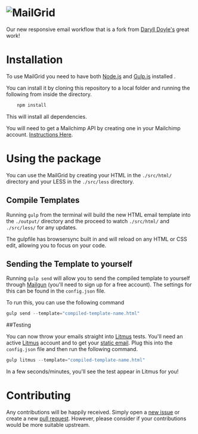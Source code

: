 ![MailGrid](http://rapidwebspace.com/MailGrid/logo-dark.png)
==========

Our new responsive email workflow that is a fork from [Daryll Doyle's](https://github.com/darylldoyle/Gulp-Email-Creator) great work!

# Installation

To use MailGrid you need to have both [Node.js](http://nodejs.org/) and [Gulp.js](http://gulpjs.com/) installed . 

You can install it by cloning this repository to a local folder and running the following from inside the directory.

```javascript
    npm install
```
This will install all dependencies.

You will need to get a Mailchimp API by creating one in your Mailchimp account. [Instructions Here](http://kb.mailchimp.com/accounts/management/about-api-keys).

# Using the package

You can use the MailGrid by creating your HTML in the `./src/html/` directory and your LESS in the `./src/less` directory.

## Compile Templates
Running `gulp` from the terminal will build the new HTML email template into the `./output/` directory and the proceed to watch `./src/html/` and `./src/less/` for any updates.

The gulpfile has browsersync built in and will reload on any HTML or CSS edit, allowing you to focus on your code.

## Sending the Template to yourself
Running `gulp send` will allow you to send the compiled template to yourself through [Mailgun](https://mailgun.com) (you'll need to sign up for a free account). The settings for this can be found in the `config.json` file.

To run this, you can use the following command

```javascript
gulp send --template="compiled-template-name.html"
```

##Testing

You can now throw your emails straight into [Litmus](http://litmus.com/) tests. You'll need an active [Litmus](http://litmus.com/) account and to get your [static email](https://litmus.com/static-email). Plug this into the `config.json` file and then run the following command.

```javascript
gulp litmus --template="compiled-template-name.html"
```
In a few seconds/minutes, you'll see the test appear in Litmus for you!

# Contributing

Any contributions will be happily received. Simply open a [new issue](https://github.com/ojdon/MailGrid/issues) or create a new [pull request](https://github.com/ojdon/MailGrid/pulls). However, please consider if your contributions would be more suitable upstream. 
